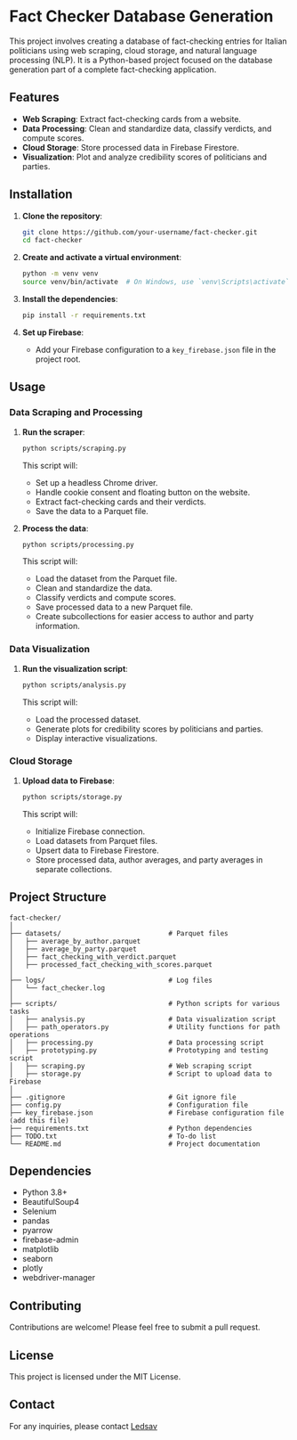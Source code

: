 # Fact Checker Database Generation

This project involves creating a database of fact-checking entries for Italian politicians using web scraping, cloud storage, and natural language processing (NLP). It is a Python-based project focused on the database generation part of a complete fact-checking application.

## Features

- **Web Scraping**: Extract fact-checking cards from a website.
- **Data Processing**: Clean and standardize data, classify verdicts, and compute scores.
- **Cloud Storage**: Store processed data in Firebase Firestore.
- **Visualization**: Plot and analyze credibility scores of politicians and parties.

## Installation

1. **Clone the repository**:
    ```sh
    git clone https://github.com/your-username/fact-checker.git
    cd fact-checker
    ```

2. **Create and activate a virtual environment**:
    ```sh
    python -m venv venv
    source venv/bin/activate  # On Windows, use `venv\Scripts\activate`
    ```

3. **Install the dependencies**:
    ```sh
    pip install -r requirements.txt
    ```

4. **Set up Firebase**:
    - Add your Firebase configuration to a `key_firebase.json` file in the project root.

## Usage

### Data Scraping and Processing

1. **Run the scraper**:
    ```sh
    python scripts/scraping.py
    ```

    This script will:
    - Set up a headless Chrome driver.
    - Handle cookie consent and floating button on the website.
    - Extract fact-checking cards and their verdicts.
    - Save the data to a Parquet file.

2. **Process the data**:
    ```sh
    python scripts/processing.py
    ```

    This script will:
    - Load the dataset from the Parquet file.
    - Clean and standardize the data.
    - Classify verdicts and compute scores.
    - Save processed data to a new Parquet file.
    - Create subcollections for easier access to author and party information.

### Data Visualization

1. **Run the visualization script**:
    ```sh
    python scripts/analysis.py
    ```

    This script will:
    - Load the processed dataset.
    - Generate plots for credibility scores by politicians and parties.
    - Display interactive visualizations.

### Cloud Storage

1. **Upload data to Firebase**:
    ```sh
    python scripts/storage.py
    ```

    This script will:
    - Initialize Firebase connection.
    - Load datasets from Parquet files.
    - Upsert data to Firebase Firestore.
    - Store processed data, author averages, and party averages in separate collections.

## Project Structure

```
fact-checker/
│
├── datasets/                           # Parquet files
│   ├── average_by_author.parquet
│   ├── average_by_party.parquet
│   ├── fact_checking_with_verdict.parquet
│   ├── processed_fact_checking_with_scores.parquet
│
├── logs/                               # Log files
│   └── fact_checker.log
│
├── scripts/                            # Python scripts for various tasks
│   ├── analysis.py                     # Data visualization script
│   ├── path_operators.py               # Utility functions for path operations
│   ├── processing.py                   # Data processing script
│   ├── prototyping.py                  # Prototyping and testing script
│   ├── scraping.py                     # Web scraping script
│   ├── storage.py                      # Script to upload data to Firebase
│
├── .gitignore                          # Git ignore file
├── config.py                           # Configuration file
├── key_firebase.json                   # Firebase configuration file (add this file)
├── requirements.txt                    # Python dependencies
├── TODO.txt                            # To-do list
└── README.md                           # Project documentation
```

## Dependencies

- Python 3.8+
- BeautifulSoup4
- Selenium
- pandas
- pyarrow
- firebase-admin
- matplotlib
- seaborn
- plotly
- webdriver-manager

## Contributing

Contributions are welcome! Please feel free to submit a pull request.

## License

This project is licensed under the MIT License.

## Contact

For any inquiries, please contact [Ledsav](alberto.valdes.rey.official@gmail.com)

